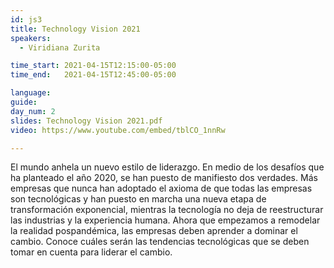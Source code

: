 ```yaml
---
id: js3
title: Technology Vision 2021
speakers:
  - Viridiana Zurita 

time_start: 2021-04-15T12:15:00-05:00
time_end:   2021-04-15T12:45:00-05:00

language: 
guide:
day_num: 2
slides: Technology Vision 2021.pdf
video: https://www.youtube.com/embed/tblCO_1nnRw

---
```


El mundo anhela un nuevo estilo de liderazgo. En medio de los desafíos que ha planteado el año 2020, se han puesto de manifiesto dos verdades. Más empresas que nunca han adoptado el axioma de que todas las empresas son tecnológicas y han puesto en marcha una nueva etapa de transformación exponencial, mientras la tecnología no deja de reestructurar las industrias y la experiencia humana. Ahora que empezamos a remodelar la realidad pospandémica, las empresas deben aprender a dominar el cambio. Conoce cuáles serán las tendencias tecnológicas que se deben tomar en cuenta para liderar el cambio.

